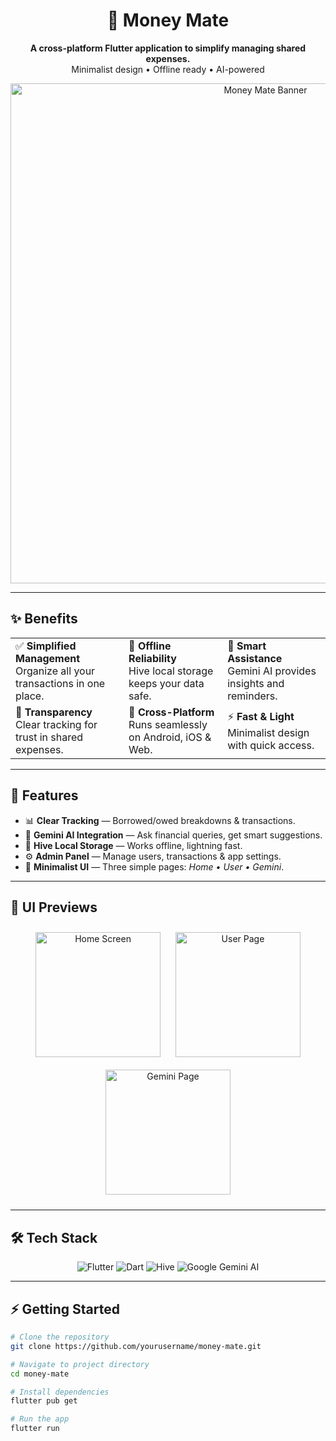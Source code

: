 <div align="center">

# 💸 Money Mate  

**A cross-platform Flutter application to simplify managing shared expenses.**  
Minimalist design • Offline ready • AI-powered  

<img src="assets/banner.png" alt="Money Mate Banner" width="800"/>

---

</div>

## ✨ Benefits  

<div align="center">

<table>
<tr>
<td>✅ <b>Simplified Management</b><br/>Organize all your transactions in one place.</td>
<td>📂 <b>Offline Reliability</b><br/>Hive local storage keeps your data safe.</td>
<td>🤖 <b>Smart Assistance</b><br/>Gemini AI provides insights and reminders.</td>
</tr>
<tr>
<td>🤝 <b>Transparency</b><br/>Clear tracking for trust in shared expenses.</td>
<td>📱 <b>Cross-Platform</b><br/>Runs seamlessly on Android, iOS & Web.</td>
<td>⚡ <b>Fast & Light</b><br/>Minimalist design with quick access.</td>
</tr>
</table>

</div>

---

## 🚀 Features  

- 📊 **Clear Tracking** — Borrowed/owed breakdowns & transactions.  
- 🤖 **Gemini AI Integration** — Ask financial queries, get smart suggestions.  
- 📂 **Hive Local Storage** — Works offline, lightning fast.  
- ⚙️ **Admin Panel** — Manage users, transactions & app settings.  
- 🎨 **Minimalist UI** — Three simple pages: *Home • User • Gemini*.  

---

## 📱 UI Previews  

<div align="center">

<img src="assets/ui-home.png" alt="Home Screen" width="200" style="margin:10px;"/>
<img src="assets/ui-user.png" alt="User Page" width="200" style="margin:10px;"/>
<img src="assets/ui-gemini.png" alt="Gemini Page" width="200" style="margin:10px;"/>

</div>

---

## 🛠️ Tech Stack  

<div align="center">

![Flutter](https://img.shields.io/badge/Flutter-02569B?style=for-the-badge&logo=flutter&logoColor=white)
![Dart](https://img.shields.io/badge/Dart-0175C2?style=for-the-badge&logo=dart&logoColor=white)
![Hive](https://img.shields.io/badge/Hive-FFCE00?style=for-the-badge&logo=hive&logoColor=black)
![Google Gemini AI](https://img.shields.io/badge/Gemini_AI-4285F4?style=for-the-badge&logo=google&logoColor=white)

</div>

---

## ⚡ Getting Started  

```bash
# Clone the repository
git clone https://github.com/yourusername/money-mate.git

# Navigate to project directory
cd money-mate

# Install dependencies
flutter pub get

# Run the app
flutter run
